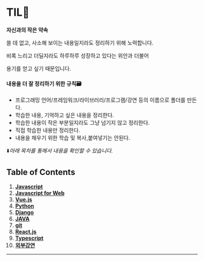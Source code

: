 # TIL:walking:

**자신과의 작은 약속**

쓸 데 없고, 사소해 보이는 내용일지라도 정리하기 위해 노력합니다.

비록 느리고 더딜지라도 하루하루 성장하고 있다는 위안과 더불어

용기를 얻고 싶기 때문입니다.



#### 내용을 더 잘 정리하기 위한 규칙:card_file_box:

- 프로그래밍 언어/프레임워크/라이브러리/프로그램/강연 등의 이름으로 폴더를 만든다.
- 학습한 내용, 기억하고 싶은 내용을 정리한다.
- 학습한 내용이 작은 부분일지라도 그냥 넘기지 않고 정리한다.
- 직접 학습한 내용만 정리한다.
- 내용을 채우기 위한 학습 및 복사,붙여넣기는 안된다.




:arrow_down:_아래 목차를 통해서 내용을 확인할 수 있습니다._



## Table of Contents


  1. **[Javascript](./Javascript/)**
  1. **[Javascript for Web](./Javascript-for-Web/)**
  1. **[Vue.js](./Vuejs/)**  
  1. **[Python](./Python/)**
  1. **[Django](./Django/)**
  1. **[JAVA](./JAVA/)**
  1. **[git](./git/)**
  1. **[React.js](./Reactjs/)**
  1. **[Typescript](./Typescript/)**
  1. **[외부강연](./Invitation-Lecture/)**

---



